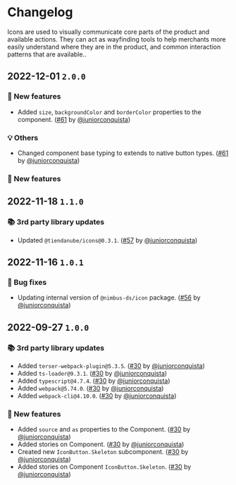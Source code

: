 # Changelog

Icons are used to visually communicate core parts of the product and available actions. They can act as wayfinding tools to help merchants more easily understand where they are in the product, and common interaction patterns that are available..

## 2022-12-01 `2.0.0`

### 🎉 New features

- Added `size`, `backgroundColor` and `borderColor` properties to the component. ([#61](https://github.com/TiendaNube/nimbus-design-system/pull/61) by [@juniorconquista](https://github.com/juniorconquista))

### 💡 Others

- Changed component base typing to extends to native button types. ([#61](https://github.com/TiendaNube/nimbus-design-system/pull/61) by [@juniorconquista](https://github.com/juniorconquista))

### 🎉 New features

## 2022-11-18 `1.1.0`

### 📚 3rd party library updates

- Updated `@tiendanube/icons@0.3.1`. ([#57](https://github.com/TiendaNube/nimbus-design-system/pull/#57) by [@juniorconquista](https://github.com/juniorconquista))

## 2022-11-16 `1.0.1`

### 🐛 Bug fixes

- Updating internal version of `@nimbus-ds/icon` package. ([#56](https://github.com/TiendaNube/nimbus-design-system/pull/56) by [@juniorconquista](https://github.com/juniorconquista))

## 2022-09-27 `1.0.0`

### 📚 3rd party library updates

- Added `terser-webpack-plugin@5.3.5`. ([#30](https://github.com/TiendaNube/nimbus-design-system/pull/30) by [@juniorconquista](https://github.com/juniorconquista))
- Added `ts-loader@9.3.1`. ([#30](https://github.com/TiendaNube/nimbus-design-system/pull/30) by [@juniorconquista](https://github.com/juniorconquista))
- Added `typescript@4.7.4`. ([#30](https://github.com/TiendaNube/nimbus-design-system/pull/30) by [@juniorconquista](https://github.com/juniorconquista))
- Added `webpack@5.74.0`. ([#30](https://github.com/TiendaNube/nimbus-design-system/pull/30) by [@juniorconquista](https://github.com/juniorconquista))
- Added `webpack-cli@4.10.0`. ([#30](https://github.com/TiendaNube/nimbus-design-system/pull/30) by [@juniorconquista](https://github.com/juniorconquista))

### 🎉 New features

- Added `source` and `as` properties to the Component. ([#30](https://github.com/TiendaNube/nimbus-design-system/pull/30) by [@juniorconquista](https://github.com/juniorconquista))
- Added stories on Component. ([#30](https://github.com/TiendaNube/nimbus-design-system/pull/30) by [@juniorconquista](https://github.com/juniorconquista))
- Created new `IconButton.Skeleton` subcomponent. ([#30](https://github.com/TiendaNube/nimbus-design-system/pull/30) by [@juniorconquista](https://github.com/juniorconquista))
- Added stories on Component `IconButton.Skeleton`. ([#30](https://github.com/TiendaNube/nimbus-design-system/pull/30) by [@juniorconquista](https://github.com/juniorconquista))
